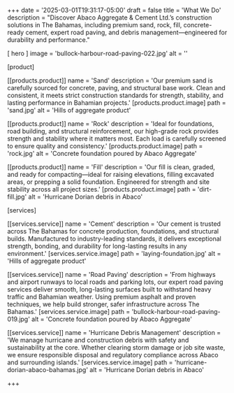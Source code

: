 +++
date = '2025-03-01T19:31:17-05:00'
draft = false
title = 'What We Do'
description = "Discover Abaco Aggregate & Cement Ltd.’s construction solutions in The Bahamas, including premium sand, rock, fill, concrete-ready cement, expert road paving, and debris management—engineered for durability and performance."

[ hero ]
  image = 'bullock-harbour-road-paving-022.jpg'
  alt = ''


[product]

  [[products.product]]
    name = 'Sand'
    description = 'Our premium sand is carefully sourced for concrete, paving, and structural base work. Clean and consistent, it meets strict construction standards for strength, stability, and lasting performance in Bahamian projects.'
    [products.product.image]
      path = 'sand.jpg'
      alt = 'Hills of aggregate product'

  [[products.product]]
    name = 'Rock'
    description = 'Ideal for foundations, road building, and structural reinforcement, our high-grade rock provides strength and stability where it matters most. Each load is carefully screened to ensure quality and consistency.'
    [products.product.image]
      path = 'rock.jpg'
      alt = 'Concrete foundation poured by Abaco Aggregate'

  [[products.product]]
    name = 'Fill'
    description = 'Our fill is clean, graded, and ready for compacting—ideal for raising elevations, filling excavated areas, or prepping a solid foundation. Engineered for strength and site stability across all project sizes.'
    [products.product.image]
      path = 'dirt-fill.jpg'
      alt = 'Hurricane Dorian debris in Abaco'


[services]

  [[services.service]]
    name = 'Cement'
    description = 'Our cement is trusted across The Bahamas for concrete production, foundations, and structural builds. Manufactured to industry-leading standards, it delivers exceptional strength, bonding, and durability for long-lasting results in any environment.'
    [services.service.image]
      path = 'laying-foundation.jpg'
      alt = 'Hills of aggregate product'

  [[services.service]]
    name = 'Road Paving'
    description = 'From highways and airport runways to local roads and parking lots, our expert road paving services deliver smooth, long-lasting surfaces built to withstand heavy traffic and Bahamian weather. Using premium asphalt and proven techniques, we help build stronger, safer infrastructure across The Bahamas.'
    [services.service.image]
      path = 'bullock-harbour-road-paving-019.jpg'
      alt = 'Concrete foundation poured by Abaco Aggregate'

  [[services.service]]
    name = 'Hurricane Debris Management'
    description = 'We manage hurricane and construction debris with safety and sustainability at the core. Whether clearing storm damage or job site waste, we ensure responsible disposal and regulatory compliance across Abaco and surrounding islands.'
    [services.service.image]
      path = 'hurricane-dorian-abaco-bahamas.jpg'
      alt = 'Hurricane Dorian debris in Abaco'

+++
